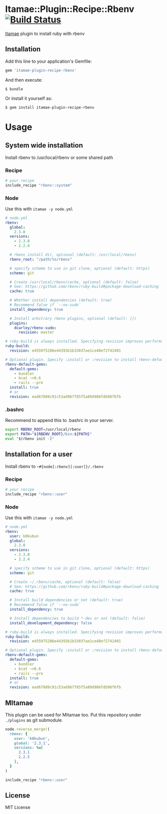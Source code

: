 # Itamae::Plugin::Recipe::Rbenv [![Build Status](https://travis-ci.org/k0kubun/itamae-plugin-recipe-rbenv.svg?branch=master)](https://travis-ci.org/k0kubun/itamae-plugin-recipe-rbenv)

[Itamae](https://github.com/ryotarai/itamae) plugin to install ruby with rbenv

## Installation

Add this line to your application's Gemfile:

```ruby
gem 'itamae-plugin-recipe-rbenv'
```

And then execute:

    $ bundle

Or install it yourself as:

    $ gem install itamae-plugin-recipe-rbenv

# Usage
## System wide installation

Install rbenv to /usr/local/rbenv or some shared path

### Recipe

```ruby
# your recipe
include_recipe "rbenv::system"
```

### Node

Use this with `itamae -y node.yml`

```yaml
# node.yml
rbenv:
  global:
    2.3.0
  versions:
    - 2.3.0
    - 2.2.4

  # rbenv install dir, optional (default: /usr/local/rbenv)
  rbenv_root: "/path/to/rbenv"

  # specify scheme to use in git clone, optional (default: https)
  scheme: git

  # Create /usr/local/rbenv/cache, optional (default: false)
  # See: https://github.com/rbenv/ruby-build#package-download-caching
  cache: true

  # Whether install dependencies (default: true)
  # Recommend false if `--no-sudo`
  install_dependency: true

  # Install arbitrary rbenv plugins, optional (default: [])
  plugins:
    dcarley/rbenv-sudo:
      revision: master

# ruby-build is always installed. Specifying revision improves performance.
ruby-build:
  revision: e455975286e44393b1b33037ae1ce40ef2742401

# Optional plugin. Specify :install or :revision to install rbenv-default-gems.
rbenv-default-gems:
  default-gems:
    - bundler
    - bcat ~>0.6
    - rails --pre
  install: true
  # or
  revision: ead67889c91c53ad967f85f5a89d986fdb98f6fb
```

### .bashrc

Recommend to append this to .bashrc in your server.

```bash
export RBENV_ROOT=/usr/local/rbenv
export PATH="${RBENV_ROOT}/bin:${PATH}"
eval "$(rbenv init -)"
```

## Installation for a user

Install rbenv to `~#{node[:rbenv][:user]}/.rbenv`

### Recipe

```ruby
# your recipe
include_recipe "rbenv::user"
```

### Node

Use this with `itamae -y node.yml`

```yaml
# node.yml
rbenv:
  user: k0kubun
  global:
    2.3.0
  versions:
    - 2.3.0
    - 2.2.4

  # specify scheme to use in git clone, optional (default: https)
  scheme: git

  # Create ~/.rbenv/cache, optional (default: false)
  # See: https://github.com/rbenv/ruby-build#package-download-caching
  cache: true

  # Install build dependencies or not (default: true)
  # Recommend false if `--no-sudo`
  install_dependency: true

  # Install dependencies to build *-dev or not (default: false)
  install_development_dependency: false

# ruby-build is always installed. Specifying revision improves performance.
ruby-build:
  revision: e455975286e44393b1b33037ae1ce40ef2742401

# Optional plugin. Specify :install or :revision to install rbenv-default-gems.
rbenv-default-gems:
  default-gems:
    - bundler
    - bcat ~>0.6
    - rails --pre
  install: true
  # or
  revision: ead67889c91c53ad967f85f5a89d986fdb98f6fb
```

## MItamae

This plugin can be used for MItamae too. Put this repository under `./plugins` as git submodule.

```rb
node.reverse_merge!(
  rbenv: {
    user: 'k0kubun',
    global: '2.3.1',
    versions: %w[
      2.3.1
      2.2.5
    ],
  }
)

include_recipe "rbenv::user"
```

## License

MIT License
